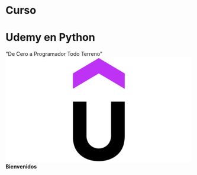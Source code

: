 # Curso
# Udemy en Python

"De Cero a Programador Todo Terreno"
![Udemy|20](https://github.com/MikeeMP25/Curso_UdemyPython/blob/main/Imagenes/Udemy.png)
**Bienvenidos**
